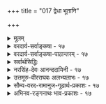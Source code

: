 +++
title = "017 द्वेधा भूतानि"

+++
<details><summary>मूलम्</summary>

द्वेधा भूतानि भित्त्वा पुनरपि च भिनत्त्यर्धमेकं चतुर्धा तैरेकैकस्य भागैः परमनुकलयत्यर्धमर्धं चतुर्भिः ।  
इत्थं पञ्चीकृतैस्तैर्जनयति स जगद्धेतुरण्डादिकार्याण्यैदंपर्यं त्रिवृत्त्वश्रुतिरधिकगिरामक्षमैका निरोद्धुम् ॥ १७ ॥
</details>

<details><summary>वरदार्य-सर्वाङ्कषा - १७</summary>

एवं सृष्टिप्रक्रियाम्, तत्र प्रसक्तं विचारं च परिसमाप्य, व्यष्टिसृष्टि निरूपयतिद्वेधेत्यादिना । सृष्टिर्हि द्विविधा - समष्टिसृष्टिः, व्यष्टिसृष्टिश्चेति । तत्त्वानां सृष्टिः समष्टिसृष्टिरित्युच्यते । तत्त्वव्यञ्जकव्यक्तीनां सृष्टिः व्यष्टिसृष्टिरित्युच्यते । पृथिवीतत्त्वम् अन्यत् पृथिवी चान्या । पृथिव्याः समष्टिरूपं पृथिवीतत्त्वन्त्वतीन्द्रियम्, पृथिवीत्वपदवाच्यं तु पृथिवीपदप्रवृत्तिनिमित्तया सिद्धं पृथिवीतत्त्वापेक्षयातिरिक्तं स्थूलपृथिवीनिष्ठम् । स्थूला पृथिवी यद्यपि प्रत्यक्षा, तथापि पृथिवीसामान्यस्यानुगतावयवसंस्थानरूपाया जातेः प्रत्यक्षसिद्धत्वं न भवत्येव । अत एव गन्धसमवायिकारणतावच्छेदकतया पृथिवीत्वजातिस्तार्किकैः साध्यते । अतः पृथिवीपदप्रवृत्तिनिमित्ततयैव पृथिवीत्वसिद्धिः । अतः पृथिवीत्वमेकम्, पृथिवीव्यक्तयः अनन्ताः, स्थूलाश्च । एवं व्यष्टिसमष्टिभेदः विष्णुपुराणमनुस्मृत्यादौ वर्णितः 'नानावीर्याः पृथग्भूताः ततस्ते संहति विना । नाशक्नुवन् प्रजास्स्रष्टुमसमागम्य कृत्स्नशः ॥ समेत्यान्योन्यसंयोगं परस्परसमाश्रयाः । महदाद्या विशेषान्ता ह्यण्डमुत्पादयन्ति ते ॥ ' (वि.पु. 1-2-52, 53 ) इति ॥ 

[[37]]

इत्थं पञ्चीकृतैस्तैर्जनयति स जगद्धेतुरण्डादिकार्या- 

ण्यैदंपर्यं त्रिवृत्त्वश्रुतिरधिकगिरामक्षमैका निरोद्धुम् ॥17॥ 



अत्र ‘समेत्यान्योन्यसंयोगम्' इत्यंशं व्यष्टिसृष्टिरूपं विवृणोति - सः **जगद्धेतुः** = जगत्कारणभूतः परमात्मा **भूतानि** = पृथिव्यादिपञ्चभूतानि समष्टिरूपाणि द्वेधा **भित्त्वा** = विभज्य, पुनरपि द्वेधाविभक्तयोर्मध्ये एक अर्धं चतुर्धा **भिनत्ति** = विभजति जगत्स्रष्टा परमात्मा । एकैकस्य तैः चतुर्भिः भागैः परम् अर्धमर्धम् **अनुकलयति** = संयोजयति । प्रतिभूतम् एवं विभागात् तत्र तत्र वीप्सा । एवं च सर्वेष्वपि भूतेषु अष्टधाविभक्तेषु **अर्धभागः** = चत्वारो भागाः तत्तद्भूतस्य, इतरार्धे - शिष्टचतुर्भागस्थाने इतरभूतचतुष्टयांशमिश्रणमेव पञ्चीकरणम् । एवं पृथिव्याम् अर्धभागः पृथिवी, इतरार्धभागे इतरचतुर्भूतानि च भवन्ति । इदं पृथिवीपञ्चीकरणम् । एवमेव इतरभूतानामपि पञ्चीकरणानि ज्ञेयानि ॥ 

इत्थं पञ्चीकृतैः तैः पञ्चभिर्भूतैः अण्डादिकार्याणि ब्रह्माण्डादिकार्याणि जनयति । ननु छान्दोग्ये 'त्रिवृतं त्रिवृतमेकैकां करवाणि' इति त्रिवृत्करणस्यैव श्रवणात् तेजोऽबन्नानामेव मिश्रणम्, न तु पञ्चभूतानामिति पञ्चीकरणमप्रामाणिकमिति चेत्तत्राह - ऐदम्पर्यमिति । एका त्रिवृत्त्वश्रुतिः छान्दोग्ये विद्यमाना, अधिक **गिराम्** = पञ्चीकरणपराणां बहूनां वाक्यानाम् **ऐदम्पर्यं** = तात्पर्यम् **निरोद्धुम्** = निरसितुम् **अक्षमा** = न समर्था ॥ 

अयं भावः - यद्यपि छान्दोग्यश्रुतौ त्रिवृत्करणमेव श्रूयते, न तु पञ्चीकरणम् । परन्तु तत्प्रकरणे भूतत्रयमात्रसृष्टेः अभिधानात् त्रिवृत्करणमुक्तम् । इतरभूतद्वयं तु अर्थात्सिद्धमेव, अन्यथा तैत्तरीयश्रुत्यादौ श्रुतायाः पञ्चभूतानां सृष्टेरपि बाधः स्यात् । सर्वसम्मतानि च पञ्चभूतानि । अतः छान्दोग्ये भूतत्रयमात्रसृष्टिश्रवणेऽपि इतरभूतद्वयसृष्टिरपि अर्थात् सिद्धा । एवमेव त्रिवृत्करणेन पञ्चीकरणमपि स्वतः प्राप्नोत्येवेति पञ्चीकरणमेव प्रामाणिकम् । त्रिवृत्करणं पञ्चीकरणस्यैव प्रदर्शकम् । यदि पञ्च भूतानि प्रमाणिकानि, तर्हि पञ्चीकरणमपि प्रमाणिकम् । अतो न कश्चन विरोधः । छान्दोग्ये भूतत्रयस्यैव परिगणनं कुत इत्यन्यदेतत् ॥ 

अत्रेदं प्रसङ्गात् किञ्चिदुच्यते - इमां पञ्चीकरणप्रक्रियामाश्रित्यैव सिद्धान्ते शुक्तिरजतादिबुद्धीनां यथार्थत्वमुपपाद्यत इति प्रसिद्धम् । परन्तु रज्जुसर्पभ्रमे रज्जौ सर्पावयवसद्भावः कथं वा समर्थनीयः ? अन्ततः, देहात्मभ्रमे देहे आत्मावयवसद्भाव को वा ब्रूयात् ? अतो भ्रमहेतुभूतस्य उभयानुगतस्य सादृश्यप्रयोजकस्याकारस्य प्रदर्शनमात्रम् 'शुक्तौ रजतावयवसद्भावात्' इत्यादिवचनैर्विवक्षितं मन्तव्यम् । शतशकटपरिमितशुक्तीनां शोधनेऽपि न हि गुञ्जाप्रमाणमपि रजतं लभ्येत । अतः आभरणादिहेतुभूतरजतावयवानामपि शुक्तौ सत्त्वं न विवक्षितम्, ज्ञानविज्ञानविरोधित्वात्तस्य । अस्ति किल भ्रमस्थलेऽधिष्ठानाध्यस्तयोर्लेशतो वा सादृश्यम् । न हि लोष्टं दृष्ट्वा रजतभ्रमः कस्यचिद्भवति । न वा घटं दृष्ट्वा सर्पभ्रमः कस्यचिद्भवति । किन्तु शुक्तिरजतयोः समानः फालफल्याकार एव शुक्तौ रजतभ्रमहेतुः । एवं रज्जौ दैर्ष्याद्याकारः साधारणः सर्पभ्रमहेतुर्दृश्यत एव । एवमनात्मनि देहे आत्मभ्रमहेतुः उभयसाधारणः क आकारो वर्तते ? अयि भोः साधो ! तर्हि ' अहम्' इति प्रतीतिः शरीरविषयिणी कथं भवति ? भ्रान्तिः किल सा । तथा भ्रान्तिः 



18. 

[[38]]

[परमाणूपादानतावादनिरासः ] 

कार्यं नैवारभेरन् समधिकमणवः सर्वतस्संप्रयुक्ताः 

दिक्संयोगैकदेश्यात् न घटत इह ते दिक्कृतोऽप्यंशभेदः । 

शरीरविषयिण्येव भवति, न तु घटादिविषयिणीति कुत इति विविच्यताम् । घटः खलु जडः । तत्र अहंप्रतीतिः कथं भवेत् तर्हि शरीरं किमजडम् ? किमनुत्तरोऽसि ? बह्वस्त्यत्र विचारणीयम् । आत्मनि देहभ्रमो वा, देहे आत्मभ्रमो वा ? प्रथममेतदेव निर्णेतव्यं वर्तते । देहःखलु प्रसिद्धः, तत्रैवात्मभ्रमः स्यादिति चेत्, शुकशाबक! प्रसिद्धे अप्रसिद्धस्य वा कथं भ्रमः ? सर्पो यस्याप्रसिद्धः, तस्य सर्पभ्रमो भवेत् किम्? पुनरनुत्तरो जातस्त्वम् । न तावान् सुखोपपादोऽयम्, यथा त्वं मन्यसे । मास्त्विदानीमयं विचारः । अग्रे जीवसरे पश्यामः । त्वमपि सन्नद्धो निरीक्षस्व ॥ 

अत इदमत्र विवक्षितम् – पञ्चीकरणप्रक्रियया सर्वं सर्वत्र वर्तत इत्यादिकं केवलं तत्त्वदृष्ट्या, न तु स्थूलदृशा । व्यष्टिसृष्टेः पूर्वं खलु पञ्चीकरणम् । तथा च समष्टिसृष्टावेव तत् । समष्टिसृष्टिर्नाम तत्त्वानां सृष्टिः । अतः पञ्चीकरणमपि तत्त्वानामेव, न तु दृश्यमानानां पृथिव्यादिभूतानाम् । अत एव घटस्फटिकादिषु जलादीनामन्वेषणमुन्मत्तप्रयत्नायेत । अतः पृथिव्यादिभूतानि अन्यानि, पृथिवीत्वादितत्त्वानि चान्यानि । परिदृश्यमानमिदं जगत् न केवलं भूतानां सङ्घातरूपम्, अपितु भूतविकाराणां भौतिकानां सङ्घातात्मकम् । एतादृशे स्थूले भौतिके जगति तत्त्वमन्तर्गुहायामेव निहितम् । अत एव - 'इन्द्रियैरुपलब्धं यत्तत्तत्त्वेन तु गृह्यते । जातास्तत्त्वविदो बालाः तत्त्वज्ञानेन किं फलम् ॥' इति हैतुका उपहसन्ति । अत आचार्याणां शुक्तौ रजतावयवसद्भावादिवचनं वैदिकैः प्रभाकरैस्तथोक्तत्वात् । अथवा बालोपच्छन्दवद्ग्राह्यम् । किं वान्यत्कुर्युर्महात्मानो दृष्टपरावरा आचार्याः । यतः - 

[[1]]

श्रीगुरोः शापस्तु शिष्यः स्यात् भक्तो भगवतस्तथा । धर्मसङ्कटहेतुत्वात् मर्मज्ञैः प्रोच्यते तथा ॥ 

न त्यक्तुं प्रभवन्त्येते शिष्यान् वात्सल्यमूर्तयः । नापि जीर्णयितुं शक्ता मूर्खास्तांस्तपसापि वा ॥ गुरुरेव विजानीयात् सङ्कटं तं न चेतरः । अतः परीक्ष्य निर्धार्यम्, नापातवचनादिभिः ॥ सिद्धं सत्संप्रदाय इत्याद्यमाचार्यलक्षणम् । अध्येयमवधानेन स्वात्मनो हितमीप्सुभिः ॥ १७ ॥
</details>

<details><summary>वरदार्य-सर्वाङ्कषा-पाठान्तरम् - १७</summary>

एवं सृष्टिप्रक्रियाम्‌, तत्र प्रसक्तं विचारं च परिसमाप्य, व्यष्टिसृष्टिं निरूपयति - द्वेधेत्यादिना । सृष्टिर्हि द्विविधा - समष्टिसृष्टिः, व्यष्टिसृष्टश्चेति । तत्त्वानां सृष्टिः समष्टिसृष्टिरित्युच्यते । तत्त्वव्यञ्जकव्यक्तीनां सृष्टिः व्यष्टिसुष्टिरित्युच्यते । पृथिवीतत्त्वम्‌ अन्यत्‌, पृथिवी चान्या । पृथिव्याः समष्टिरूपं पृथिवीतत्त्वन्त्वतीन्द्रियम्‌, पृथिवीत्वपदवाच्यं तु पृथिवीपदप्रवृत्तिनिमित्तया सिद्धं पृथिवीतत्त्वापेक्षयातिरिक्तं स्थूलपृथिवीनिष्ठम्‌ । स्थूला पृथिवी यद्यपि प्रत्यक्षा, तथापि पृथिवीसामान्यस्यानुगतावयवसंस्थानरूपाया जातेः प्रत्यक्षसिद्धत्वं न भवत्येव । अत एव गन्धसमवायिकारणतावच्छेदकतया पृथिवीत्वजातिस्तार्किकैः साध्यते । अतः पृथिवीपदप्रवृत्तिनिमित्ततयैव पृथिवीत्वसिद्धिः । अतः पृथिवीत्वमेकम्‌, पृथिवीव्यक्तयः अनन्ताः, स्थूलाश्च । एवं व्यष्टिसमष्टिभेदः विष्णुपुराणमनुसमृत्यादौ वर्णितः 'नानावीर्याः पृथग्भूताः ततस्ते संहतिं विना । नाशक्नुवन्‌ प्रजास्स्रष्टुमसमागम्य कृत्स्नशः ॥ समेत्यान्योन्यसंयोगं परस्परसमाश्रयाः । महदाद्या विशेषान्ता ह्यण्डमुत्पादयन्ति ते ॥' (वि.पु.१.२.५२,५३) इति ॥   
अत्र 'समेत्यान्योन्यसंयोगम्‌' इत्यंशं व्यष्टिसृष्टिरूपं विवृणोति - सः जगद्धेतुः = जगत्कारणभूतः परमात्मा भूतानि = पृथिव्यादिपञ्चभूतानि समष्टिरूपाणि द्वेधा भित्वा = विभज्य, पुनरपि द्वेधाविभक्तयोर्मध्ये एकं अर्धं चतुर्धा भिनत्ति = विभजति जगत्स्रष्टा परमात्मा । एकैकस्य तैः चतुर्भिः भागैः परम्‌ अर्धमर्धम्‌ अनुकलयति = संयोजयति । प्रतिभूतम्‌ एवं विभागात्‌ तत्र तत्र वीप्सा । एवं च सर्वेष्वपि भूतेषु अष्टधाविभक्तेषु अर्धभागः = चत्वारो भागाः तत्तद्भूतस्य, इतरार्धे = शिष्टचतुर्भागस्थाने इतरभूतचतुष्टयांश-मिश्रणमेव पञ्चीकरणम्‌ । एवं पृथिव्याम्‌ अर्धभागः पृथिवी, इतरार्धभागे इतरचतुर्भूतानि च भवन्ति । इदं पृथिवीपञ्चीकरणम्‌ । एवमेव इतरभूतानामपि पञ्चीकरणानि ज्ञेयानि ॥   
इत्थं पञ्चीकृतैः तैः पञ्चभिर्भूतैः अण्डादिकार्याणि = ब्रह्माण्डादिकार्याणि जनयति । ननु छान्दोग्ये 'त्रिवृतं त्रिवृतमेकैकां करवाणि' इति त्रिवृत्करणस्यैव श्रवणात्‌ तेजोऽबन्नानामेव मिश्रणम्‌, न तु पञ्चभूतानामिति पञ्चीकरणमप्रामाणिकमिति चेत्तत्राह – ऐदम्पर्यमिति । एका त्रिवृत्त्वश्रुतिः छान्दोग्ये विद्यमाना, अधिकगिराम्‌ = पञ्चीकरणपराणां बहूनां वाक्यानाम्‌ ऐदम्पर्यं = तात्पर्यम्‌ निरोद्धुम्‌ = निरसितुम्‌ अक्षमा = न समर्था ॥   
अयं भावः - यद्यपि छान्दोग्यश्रतौ त्रिवृत्करणमेव श्रूयते, न तु पञ्चीकरणम्‌ । परन्तु तत्प्रकरणे भूतत्रयमात्रसृष्टेः अभिधानात्‌ त्रिवृत्करणमुक्तम्‌ । इतरभूतद्वयं तु अर्थात्सिद्धमेव, अन्यथा तेत्तरीयश्रुत्यादौ श्रुतायाः पञ्चभूतानां सृष्टेरपि बाधः स्यात्‌ । सर्वसम्मतानि च पञ्चभूतानि । अतः छान्दोग्ये भूतत्रयमात्र- सृष्टिश्रवणेऽपि इतरभूतद्वयसृष्टिरपि अर्थात्‌ सिद्धा । एवमेव त्रिवृत्करणेन पञ्चीकरणमपि स्वतः प्राप्नोत्येवेति पञ्चीकरणमेव प्रामाणिकम्‌ । त्रिवृत्करणं पञ्चीकरणस्यैव प्रदर्शकम्‌ । यदि पञ्च भूतानि प्रमाणिकानि, तर्हि पञ्चीकरणमपि प्रमाणिकम्‌। अतो न कश्चन विरोधः । छान्दोग्ये भूतत्रयस्यैव परिगणनं कुत इत्यन्यदेतत्‌ ॥   
अत्रेदं प्रसङ्गात्‌ किञ्चिदुच्यते - इमां पञ्चीकरणप्रक्रियामाश्रित्यैव सिद्धान्ते शुक्तिरजतादिवुद्धीनां यथार्थत्वमुपपाद्यत इति प्रसिद्धम्‌ । परन्तु रज्जुसर्षभ्रमे रज्जौ सर्पावयवसद्भावः कथं वा समर्थनीयः? अन्ततः, देहात्मभ्रमे देहे आत्मावयवसद्भावं को वा ब्रूयात्‌? अतो भ्रमहेतुभूतस्य उभयानुगतस्य सादृश्य प्रयोजकस्याकारस्य प्रदर्शनमात्रम्‌ 'शुक्तौ रजतावयवसद्भावात्‌' इत्यादिवचनैर्विवक्षितं मन्तव्यम्‌ । शतशकटपरिमितशुक्तीनां शोधनेऽपि न हि गुञ्जाप्रमाणमपि रजतं लभ्येत । अतः आभरणादिहेतुभूतरजतावयवानामपि शुक्तौ सत्त्वं न विवक्षितम्‌, ज्ञानविज्ञानविरोधित्वात्तस्य । अस्ति किल भ्रमस्थलेऽधिष्ठानाध्यस्तयोर्लेशतो वा सादृश्यम्‌ । न हि लोष्टं दृष्ट्वा रजतभ्रमः कस्यचिद्भवति । न वा घटं दृष्ट्वा सर्पभ्रमः कस्यचिद्भवति । किन्तु शुक्तिरजतयोः समानः फाळफळ्यकार एव शुक्तौ रजतभ्रमहेतुः । एवं रज्जौ दैर्घ्याद्याकारः साधारणः सर्पभ्रमहेतर्दृश्यत एव । एवमनात्मनि देहे आत्मभ्रमहेतुः उभयसाधारणः क आकारो वर्तते? अयि भोः साधो! तर्हिं 'अहम्‌' इति प्रतीतिः शरीरविषयिणी कथं भवति? भ्रान्तिः किल सा । तथा भ्रान्तिः शरीरविषयिण्येव भवति, न तु घटादिविषयिणीति कुत इति विविच्यताम्‌ । घटः खलु जडः । तत्र अहंप्रतीतिः कथं भवेत्‌? तर्हि शरीरं किमजडम्‌? किमनुत्तरोऽसि? बह्वस्त्यत्र विचारणीयम्‌ । आत्मनि देहभ्रमो वा, देहे आत्मभ्रमो वा? प्रथममेतदेव निर्णेतव्यं वर्तते । देहःखलु प्रसिद्धः, तत्रैवात्मभ्रमः स्यादिति चेत्‌, शुकशाबक! प्रसिद्धे अप्रसिद्धस्य वा कथं भ्रमः? सर्पो यस्याप्रसिद्धः, तस्य सर्पभ्रमो भवेत्‌ किम्‌? पुनरनुत्तरो जातस्त्वम्‌ । न तावान्‌ सुखोपपादोऽयम्‌, यथा त्वं मन्यसे । मास्त्विदानीमयं विचारः । अग्रे जीवसरे पश्यामः । त्वमपि सन्नद्धो निरीक्षस्व ॥   
अत इदमत्र विवक्षितम्‌ - पञ्चीकरणप्रक्रियया सर्वं सर्वत्र वर्तत इत्यादिकं केवलं तत्त्वदृष्ट्या, न तु स्थूलदृशा । व्यष्टिसृष्टेः पूर्वं खलु पञ्चीकरणम्‌ । तथा च समष्टिसृष्टावेव तत्‌ । समष्टिसृष्टिर्नाम तत्त्वानां सृष्टिः । अतः पञ्चीकरणमपि तत्त्वानामेव, न तु दृश्यमानानां पृथिव्यादिभूतानाम्‌ । अत एव घटस्फटिकादिषु जलादीनामन्वेषणमुन्मत्तप्रयत्नायेत । अतः पृथिव्यादिभूतानि अन्यानि, पृथिवीत्वादितत्त्वानि चान्यानि । परिदृश्यमानमिदं जगत्‌ न केवलं, भूतानां सङ्घातरूपम्‌, अपितु भूतविकाराणां भौतिकानां सङ्घातात्मकम्‌ । एतादृशे स्थूले भौतिके जगति तत्त्वमन्तर्गुहायामेव निहितम्‌ । अत एव – 'इन्द्रियैरुपलब्धं यत्तत्तत्त्वेन तु गृह्यते । जातास्तत्त्वविदो बालाः तत्त्वज्ञानेन किं फलम्‌ ॥' इति हैतुका उपहसन्ति । अत आचार्याणां शुक्तौ रजतावयवसद्भावादिवचनं वैदिकैः प्रभाकरैस्तथोक्तत्वात्‌ । अथवा बालोपच्छन्दवद्‌ग्राहम्‌ । किं वान्यत्कुर्युर्महात्मानो दृष्टपरावा आचार्याः । यतः –   
गुरोः शापस्तु शिष्यः स्यात्‌ भक्तो भगवतस्तथा । धर्मसङ्कटहेतुत्वात्‌ मर्मज्ञैः प्रोच्यते तथा ॥   
न त्यक्तुं प्रभवन्त्येते शिष्यान्‌ वात्सल्यमूर्तयः । नापि जीर्णयितुं शक्ता मूर्खास्तांस्तपसापि वा ॥   
गुरुरेव विजानीयात्‌ सङ्कटं तं न चेतरः । अतः परीक्ष्य निर्धार्यम्‌, नापातवचनादिभिः ॥   
सिद्धं सत्संप्रदाय इत्याद्यमाचार्यलक्षणम्‌ । अध्येयमवधानेन स्वात्मनो हितमीप्सुभिः ॥ १७ ॥
</details>

<details><summary>सर्वार्थसिद्धिः</summary>

तत्त्वान्तराणामीश्वराधीनत्वं व्यष्ट्याद्यारम्भवृत्तान्तैरपि व्यनक्ति - द्वेधेति ॥ स खल्वादिकर्ता स्वसृष्टानि पञ्च भूतानि द्विधा कृत्वैकैकं भागं स्थापयित्वाऽर्धान्तराणि चतुर्धा विभज्य तत्तद्भागैश्चतुर्भिर्भूतान्तराणामविभक्तान्यर्धान्तराण्यनुकलयति । यथोक्तम् -  
एवं जातेषु भूतानि प्रत्येकं स्युर्द्विधा ततः । चतुर्धा भिन्नमेकैकमर्धमर्धं ततः स्थितम् ॥  
व्योम्नोऽर्धभागाश्चत्वारो वायुतेजःपयोभुवाम् । अर्धानि यानि वायोस्तु व्योमतेजः पयोभुवाम् ॥ इति ।  
ततः पञ्चधा विभक्तानां भागानां पञ्चस्वर्धान्तरेषु योजनमिति परोक्तं निरस्तम् । एवं पञ्चीकृतानां व्यष्टिकार्येषु विनियोगमाह - इत्थमिति । महदादिभिश्चेति भाव्य ”महदाद्या विशेषान्ता” इत्याद्युक्तेः । ननु ”हन्ताहमिमास्तिस्रो देवता” इत्याद्यारभ्य ”तासां त्रिवृतंत्रिवृतमेकैकां करवाणि”, ”त्रिवृतंत्रिवृतमेकैकामकरोत्” इति त्रिवृत्करणे श्रुते पञ्चीकरणादिस्मृतिरन्यपरा स्यादित्यत्राह - ऐदंपर्यमिति । तात्पर्यमित्यर्थः । अत्रानन्यपराणां भूयसां च बलीयस्त्वमनुक्तानामविरुद्धानामपेक्षितानामन्यतोऽपि ग्राह्यत्वं स्थापितम् । अभाष्यत च त्रिवृत्करणं पञ्चीकरणप्रदर्शनमिति ॥१७॥ इति पञ्चीकरणप्रक्रिया ॥
</details>

<details><summary>नरसिंह-देवः आनन्ददायिनी - १७</summary>

पूर्वशेषत्वात्तत्संगतिरेव संगतिरित्याह - तत्वान्तराणामिति ।  
यद्यपि पञ्चधा विभगस्सिद्धान्तेऽपि; तथापि एकस्य भूतस्य समतया न पञ्चधा विभागः । अपि तु द्विधा विभागे तत्रैको भागश्चतुर्धा विभज्यते इति ध्येयं । पञ्चीकरणमपि सप्तीकरणोपलक्षणमित्याह - महदादिभिश्चेति ।   
नानावीर्याः पृथग्भूतास्ततस्ते संहतिं विना ।  
नाशक्नुवन् प्रजास्स्रष्टुमसमागम्य कृत्स्नशः ॥  
समेत्यान्योन्यसंयोगं परस्परसमाश्रयाः ।  
एकसंघालक्षास्तु संप्राप्यैक्यमशेषतः ॥  
महदाद्या विशेषान्ता ह्यण्डमुत्पादयन्ति ते ।  
तत इति महदादिसंसर्गस्यापि प्रतिपादनादिति भावः । विशेषाः - स्थूलभूतानि । ऐदम्पर्यमिति; पञ्चीकरण इति शेषः ।  
अनन्यपराणामिति - यद्यपि श्रुतिस्मृत्योर्विरोधे भूयसीनामपि स्मृतीनां बाध एव; तथाप्यबाधेनोपपत्तौ बाधस्यान्याय्यत्वादन्यतरस्यान्यतरानुसारे वाच्ये अविरोधेन वक्तुं च शक्येऽनन्यपरस्मृत्यनुसारो युक्तः; तथा हि श्रुत्यर्थस्य वाच्यस्य त्रिवृत्करणस्य सहस्रे शतन्यायेन संभवाद्व्यवच्छेदस्तु संख्याश्रवणकल्प्यः । स च श्रुतिमूलोऽपि भूयसां स्यादिति न्यायेन बाधित इत्यर्थः । अनुक्तानामिति - आचमनादीनां स्मार्तानामपि दर्शादिविधिना (ग्राह्यत्वं) ग्रहणं क्रमविरोध्यपि कर्मकाण्डे स्थापितमित्यर्थः ।  
अभाष्यतेति । 'वैशेष्यात्तु तद्वादस्तद्वादः' 'व्यात्मकत्वात्तु' इत्यादि - सूत्रभाष्ये ।  
''महाभूतान्यहङ्कारो बुद्धिरव्यक्तमेव च ।  
इति । क्षेत्रारम्भकद्रव्याणीत्यादिकमुक्त्वा प्रकृत्यादिपृथिव्यन्तद्रव्यारब्ध-मिन्द्रियाश्रयभूतमिच्छाद्वेषसुखदुःखविकारि भूतसंघातरूपं चेतनसुखदुःखोपभोगाधारत्वप्रयोजनं क्षेत्रमित्युक्तं भवतीति'' गीताभाष्येचोक्तमित्यर्थः । मूलश्लोकस्यायमर्थः - भूतानि द्वेधा भित्वा तत्र एकस्मिन् स्थित एव अपरमर्धं पुनश्चतुर्धा भिनत्ति । तैः पुनः भिन्नस्यार्धस्य भागैः स्थि(स्थापि) तेनार्धेन संयोजनार्थं (तु) परमर्धं अनुकलयति - संपादयतीत्यर्थः ॥ १७ ॥   
इति त्रिगुणपरीक्षायां पञ्चीकरणस्थापनम् ।
</details>

<details><summary>उत्तमूरु-वीरराघवः अलभ्यलाभः - १७</summary>

श्लोके भूतानीत्यस्य एकैकं भूतमित्यर्थः । अर्धमेकमिति । द्वयोरर्धयोर्मध्ये एकमित्यर्थः । अनुकलयति - मेळयति । भेदनयोजनादेः पुरुषमन्तरेणासंभवादपि परमात्मा सिद्धः । श्रुतञ्चेदम्, तासां त्रिवृतं त्रिवृतभेकैकां करवाणीति । विभागेयत्तायां प्रमाणं दर्शयति एवं जातेष्विति । तत इति । चतुर्धेति स्पष्टनिर्देशादित्यर्थः । पञ्चधेति । पञ्चीकरणं हि भागपञ्चकविधानम् । तत् एकैकभूतस्याप्यर्धांशे हति परेषमाशयः । प्रथमतो द्वेधा विभज्य एकस्यार्थस्य चतुर्धाविभागेऽपि पञ्चीकरणसिद्ध्या स्मृतिविरोधाच्च तदयुक्तम् । वस्तुतः पञ्चीकरणमित्यस्य एकैकभूतं पञ्चमयं क्रियत इत्यर्थः । विभागरीतिस्तु प्रमाणान्तरगम्या । अत एव महदादिना सप्तीकरणमपीष्यते । न तत्र महदादेरीदृशविभाग उक्तोऽस्तीति । महदादिभिरिति । अध्यवसायाभिमानहेतुतया व्यष्टौ महदादेरपेक्षितत्वादिति भावः । अन्यपरेति । त्रयाणामेव देहे उपादानत्वम् वाय्वाकाशयोरविभागेन निमित्तत्वमात्रम्; यथा तार्किकैस्तत्र तत्र देहे एकमेवोपादानमुच्यते, तद्वदिति शंकितुराशयः । छान्दोग्यश्रुतौ भूतत्रयमात्रप्रस्तावात् त्रिवृत्करणमुक्तम् । यथा तावन्मात्रश्रुतेः भूतान्तरतदुत्पत्तिनिषेधकत्वं न भवति, तथा स्मृतिप्रमितपञ्चीकरणनिषेधकत्वमपि नेति भावः । अनन्यपराणामिति । ननु ''त्यात्मकत्वात्तु भूयस्त्वात्'' इति सूत्रकारेणापि त्रिवृत्करणमेवोक्तम्, ''त्रिवृत्कृर्वत उपदेशात्’’ इति चेति चेत्-तावन्मात्रप्रतिपादकतद्विषयवाक्यस्मारणाय तथा प्रयोगः; अते न पञ्चीकरणनिषेधः; वाक्यस्यान्यपरत्वात् । अनुक्तमन्यतो ग्राह्यमिति च सर्वसंमतम् । अनपेक्षितमपि गृह्यते अविरोधात् । यथा विकृतौ - वैकृताङ्गानि । किं पुनरपेक्षितत्वे । देहान्तरप्राप्तये गच्छतश्च जीवस्य पञ्चभूतमयत्वं बृहदारण्यके (६-४)श्रुतम्, ''पृथिवीमय आपोमयो वायुमय आकाशमयस्तेजोमयोऽतेजोमयः काममयः'' इति । अत्राप्तेजसोर्मध्ये वाय्वाकाशघटनं क्वचिदेतदनुक्तावपि भूतत्रयतुल्यमेतयोर्ग्रहणं ज्ञापयितुम्। अतेज इति महदहंकारग्रहणम् । सूत्रकारश्च तत्रतत्र 'अपि चैवमेके' इत्येवमनुक्तमपि ग्राह्यमिति स्थापयति ।  
ननु स्वच्छन्देनागमेन (११) इत्यत एव अनागमिकपरमाणुपादस्य निरस्ततया संप्रति वैदिकसृष्टिनिरूपणमध्ये तार्किगनिरसनस्य कः प्रसंग इत्यत्रावतारयति नन्विति । निरपवैकप्रकृतिमूलकत्वं जगाम आगमगम्यमिति मत्या तार्किकाः, तूष्णीं स्थिताः इदानीं पञ्चीकरणादिना नानावयवमेलनायत्तां सृष्टिं श्रुत्वा, 'महदाद्या विशेषान्ता ह्यण्डमुत्पादयन्ति’ इति अवयव्युत्पत्तिञ्चाऽऽलक्ष्य प्रकृतिकार्यत्वश्रुतेः परमाणुकार्यत्वमेवार्थ इति प्रत्यवतिष्ठन्ते इति संगतिः । ननु तार्किकमत इव वेदान्तिपक्षेऽपि ब्रह्म निरवयवं कि कार्त्स्न्येन कार्यरूपेण जायते उतैकांशेनेति विकल्प्य दूषणस्य तुल्यत्वात् कथं श्लोके एवं दोषोद्भावनमित्याशंकायाम् - तर्कमूलकविकल्पदूषणादिकं तर्केण वस्तुसाधन एव भवेत्; न तु श्रुत्या साधने; यथा  
प्रत्यक्षसिद्धेऽर्थे इत्याह अनन्यपरेत्यादि । स्वाभाविक इति । अंशशब्दः अवयवे, धर्मविशिष्टधर्म्यंशरूपे स्वरूपे, घटाकाशादिवत् उपाधिकृतप्रदेशे च प्रयुज्यते । तत्र धर्मिस्वरूपाभिप्रायेण स्वाभाविक इत्युक्तम् । भिन्नाभिन्नतेति । द्वितीयपादमवतारयति नन्विति । अवयवाभावेऽपि तत्तद्दिक्संयोगकारितो भागभेद इष्यत इति भावः । दूषयति दिगिति । परिमितानामिति किं सावयवदृष्टान्तीकरणेनोच्यते, आहो निरवयवात्मादिदृष्टान्तीकरणेन । आद्ये परमाणोः सावयवत्वापत्तिः । अन्त्ये दिक्संयोगो नाम किं साक्षात् त्वदिष्टदिग्द्रव्यसंयोगः तदुपाधिसंयोगो वा । नाद्यः, तस्य विभुत्वात् । नान्त्यः, उपाधिसंयोग एव परमाणौ कार्त्स्न्येन चेत्, उपाध्यन्तरसंयोगो न स्यात् । सर्वसमावेशे चोपाधित्वमेव न स्यात् । तथेति; भागभेदका इत्यर्थः । विवक्षितं निगमयति वृथाचेति । मूले दिक्संयोगैकदेश्यादित्यस्य प्राचीप्रतीच्यादिदिग्रूपदिगुपाधिसंयोगानामपि ऐकदेश्यात् - एको देशो योषां ते तद्भावात् अंशभेदं विना एकत्रैव स्थितत्वात् दिक्कृतांशभेदोऽपि नास्तीत्यर्थः । तत् सिद्धमनेकरूपपरमाणुमेलनेऽप्यधिकपरिमाणाभाव एवेति ॥ १७ ॥
</details>

<details><summary>सौम्य-वरद-रामानुज-गूढार्थ-प्रकाशः - १७</summary>

'द्वेधा भूतानि’ इति । सृष्टेषु तत्त्वेषु पञ्चोकरणनिरूपणस्य व्यष्टिसृप्टेश्च तत्त्वसृष्टौ कारणानामीश्वराधीनत्वप्रतिपादकेन पूर्वश्लोकेन का सङ्गतीरित्यत्र पञ्चीकरणस्य पूर्वोक्तोपपादकत्वेन सङ्गतिमाह - तत्त्वान्तराणामिति । तत इति । वचनविरोधादित्यर्थः । पञ्चस्वर्धेषु इति । पञ्चसु पञ्चमांशेषु इति भावः । यद्वा, पञ्चसु भूतेषु प्रत्येकं द्वेधा विभक्तेषु सत्सु एकैकस्मिन् अर्धे पञ्चधा विभक्ते एकैकस्य तेषामंशानां अविभक्तेपु पञ्चस्वर्धेषु योजनमित्यर्थः ॥ १७ ॥
</details>

<details><summary>अभिनव-रङ्गनाथः भाव-प्रकाशः - १७</summary>

\*पञ्चं भूतानीति - अत्र 'पञ्च तन्मात्रा भूतशब्देनोच्यन्ते पञ्च महाभूतानि भूतशब्देनोच्यन्ते' इति मैत्रायणीयश्रुत्या भूतशब्दस्य तन्मात्रसाघारण्येऽपि । त्रिवृत्करणश्रुतिस्मृत्यनुरोधान्महाभूतान्येव भूतशब्देनोच्यन्ते । परमतभङ्गे - 'तन्मात्रेषु पञ्चीकरणं पञ्चीकृतांशां आकाशादयइत्युक्तिः तत्वपरिगणनपरश्रुतिस्मृतिपुराणादेरननुगुणा' इति सूक्तिरिह भाव्या । तन्मात्राणां न पञ्चीकरणं किन्तु व्योमादिभूतानामेवेत्यत्र मानमाह - \*एवं जातेष्वित्यादिना ॥  
\*त्रिवृत्करणे श्रुते इति 'त्र्यात्मकत्वात्तु भूयस्त्वात्' इति सूत्रे  
(३-१-२) त्रिवृत्करण एव व्यासतात्पर्यमिति व्यक्तम्' ॥  
\*अनन्यपराणामित्यनेन अनन्यथासिद्धेनान्यथासिद्धं बाध्यमित्यनुगत एव बाध्यबाधकभाव इति सूचितं । अन्यपरत्वे प्रयोजकं दर्शयति - भूयसां चेति । यथाऽऽह भूयस्त्वस्य बाधकताप्रयोजकत्वं पूर्वतत्त्रे जैमिनिः 'विप्रतिषिद्धधर्माणां समवाये भूयसां स्यात्सधर्मत्वम्' (१२-२-२४) इति । अत्र सूत्रे श्रुतिलिङ्गमात्रबोधकं पदं किमपि नास्ति । विप्रतिषिद्धधर्मपदं च श्रुतिस्मृतिसाधारणं । अत एव विरोधाधिकरणे वार्तिककृता -  
श्रुतिलिङ्गे यथाचेष्टे व्यवस्थितबलाबले ।  
सन्निकृष्टविकृष्टार्थे तथैवेह श्रुतिस्मृती ॥  
इति श्रुतिस्मृत्योः श्रुतिलिङ्गतुल्यबलाबलत्वोक्तिस्संगच्छते । स्मृत्यनु-मितपठितश्रुत्योरवैलक्षण्यमुदाहृतविरोधाधिकरणकुमारिलवार्तिकसिद्धमिति 'भूयस्त्वेनोभयश्रुति' ३ -३ -२० इति सूत्रोक्तन्यायेन पञ्चीकरणस्यैव विधिः न त्रिवृत्करणस्येति बोध्यम् । अत्रानन्यपराणामित्यनेन छान्दोग्यश्रुतेरन्यपरत्वं दर्शितम् । अक्षपाददर्शनादौ आकाशस्य नित्यतायाः तस्य वायोश्चाप्रत्यक्षताया अङ्गीकारेणाकाशवाय्वोस्सृष्टिः शुश्रूषोश्श्वेतकेतोः झडिति न ज्ञातुं शक्यत इति पूर्वं छान्दोग्ये सृष्ट्यकथनं । तेन च त्रिवृत्करणमात्रमुक्तं । तेजोबन्नेषु त्रिवृत्करणज्ञानानन्तरमाकाशवाय्वोः श्रुत्यन्तरोक्तसृष्टेर्निर्धारणे सति स्थूलारुन्धतीन्यायेन पञ्चीकरणप्रकारोऽपि ज्ञायत इति भावः । एतावता पञ्चीकरणस्मृतेः त्रिवृत्करणश्रुत्या सह विरोघमभ्युपेत्य परिहार उक्तः; अथ विरोध एव नास्तीत्याह - \*अनुक्तानामित्यादना । अयमाशयः - यद्यपि छान्दोग्ये आकाशवाय्वोः सृष्टिर्नोक्ता; तथाऽपि तैत्तिरीयोक्ता सा सर्वशाखाप्रत्ययन्यायेन तत्रापि विवक्षिता । तदुक्तं वियदधिकरणश्रुतप्रकाशिकायां - ''किंच कुत्र चित् कस्यचिदवचनमन्यत्रापि तत्प्रतिपत्तिं वारयति चेत् सर्वशाखाप्रत्ययनयो निर्विषयस्स्यादिति भावः इति । ''एवंच 'तासां त्रिवृतं त्रिवृतमेकैकाम्' इति श्रुतौ तच्छब्दस्य पञ्चभूतान्यर्थः । त्रिवृतमित्यस्य भागत्रयविशिष्टतया वर्तमानामित्यर्थः । अत्र यद्यपि भागत्रयविशिष्टता वस्तुनः एकदैव हस्ताभ्यां पृथक् पत्रादिच्छेदने प्रथममेव त्रिधा विभागेन प्रथमतो द्वेधा छेदानन्तरमेकांशस्य पुनश्छेदेन चेति द्विधा संभवति; तत्रापि समपरिमाणतया विषमपरिमाणतया वा छेदनेऽपीति श्रुतावेकत्र विनिगमकं न स्फुटं; एवं मेलनांशोऽपि न स्फुटः; तथाऽपि 'अन्नमशितं त्रेधा विधीयते' इतिवत् त्रेधा करवाणीति वा तिस्रः करवाणीति वा श्रौतपाठविरहेण प्रथमतः त्रिधा भेदो न विवक्षितः । प्रथमतो द्वेधा भेदानन्तरमेकांशस्य पुनर्भेद एवेति प्रतीयते समपरिमाणतया भेदः स्वार्धस्यान्यदीयपादांशैः मेलनं चेत्यत्र श्रुतेरौदासीन्येऽपि 'वैशेष्यात्तु तद्वादस्तद्वादः' त्र्यात्मकत्वात्तु भूयस्त्वात्' इति सूत्रे स्मृतिवचनानि च प्रमाणं न त्वन्यत् । एवंच स्मृतिमन्तरा श्रुत्यर्थनिर्णयः कस्यापि न संभवतीति स्मृतेरवश्यमादरणीयत्वे तदनुरोधेन प्रथमतो द्वेधा विभागे तत एकांशस्य विभागाानन्तरं अंशयोर्द्वयोः पुनर्विभागः श्रुत्यनुक्तोऽपि ग्राह्यः । इत्थं च प्रथमतो विभागानन्तरं चतुर्धा विभागस्संपद्यत इति वियदधिकरणे 'तासां त्रिवृतम्' इत्यत्र तच्छब्दस्य सर्वशाखाप्रत्ययन्यायेन पञ्चभूतार्थकत्वव्यवस्थापनमपि संगच्छते श्रुतिस्मृत्योरविरोधश्चेतीयं सांप्रदायिकी सरणिरिति । एतेनाद्वैतपरिभाषाव्याख्यानखण्डनव्यसनेन कल्पतरुकारपक्षपातिना वंशीधरेण सांख्यतत्वकौमुदीविवरणे यदुक्तं - 'संप्रदायाध्वना पञ्चीकरणाङ्गीकारे विनिगमनाविरहेण षडादिकरणापत्तिः । किंचैकैकं त्रेधा विभज्य ततोंऽशद्वयमेकैकं द्वेधा विभज्य स्वस्वेतरांशेषु मेलनमिति रीत्याऽपि स्वांशद्विकपञ्चविभागसंभवेन पञ्चीकरणसंभवे संप्रदायरीत्यैव पञ्चीकरणे विनिगमकाभावात् त्रिवृत्करणश्रुतिविरोधाच्च त्रिवृत्करणपक्ष एव मुख्यसिद्धान्तो भातीति' तत्परास्तं; संप्रदायाध्वना पञ्चीकरणे भूतगत-पञ्चत्वसंख्याया विनिगमकत्वेन षडादिकरणापत्तिविरहात् । किंच त्रिवृत्करणं त्रेधा विभागेन । स च प्रथमत एव त्रिधा करणेन उत प्रथमतो द्विधा विभज्य तत एकांशस्य विभागेन? आद्येऽपि समपरिमाणतया विषमपरिमाणतया वा? तत्र समपरिमाणतया प्रथमतस्त्रिधा विभागे 'त्र्यात्मकत्वात्तु भूयस्त्वात्' इति सूत्रविरोधः; त्रयाणां समतया एकभागापेक्षयान्यभागस्य भूयस्त्वविरहात् । एवं 'वैशेष्यात्तु तद्वादस्तद्वादः' इति सूत्रविरोधोऽपि; विषमपरिमाणतया तदङ्गीकारे विषमपरिमाणं इयदेवेति निर्धारणं युक्त्या न संभवति । श्रुतिस्त्वत्रोदासीना । त्रेधा करवाणीत्यनुक्त्वा त्रिवृतं करवाणीत्युक्त्या प्रथमत एव त्रेधा विभागो न श्रुत्यभिप्रेत इति प्रतीयते । अत एव ईक्षत्यधिकरणकल्पतरौ प्रथमतो द्वेधा विभागानन्तरं पुनर्विभाग एवादृतः । भवताप्येतत्पक्षाङ्गीकारे तत्र प्रथमतस्समतया द्वेधा विभागे किं अभिनव-रङ्गनाथः भाव-प्रकाशः? स्मृतिरिति चेत् तर्हि संप्रदायरीत्यैव पञ्चीकरणमङ्गीकृतं स्यात् । ईक्षत्यधिकरणकल्पतरौ - संप्रदायाध्वना पञ्चीकरणं यद्यपि स्थितम् - इत्यारभ्य तेजोऽबन्नानामेव त्रिवृत्करणस्य श्रुतौ विवक्षितत्वं युक्तत्वं चोपपाद्य पञ्चीकरणप्रकारः स्मृत्युक्त एवोक्तः । अतः संप्रदायाध्वना पञ्चीकरणं स्मार्तमेवेति ।   
स्मृतौ प्रथमतो भूतस्य द्विधा विभागानन्तरं एकार्धस्य चतुर्धा विभाग उक्तः । स च नैककालावच्छेदेन किंतु प्रथमतो द्विधा विभागानुरूप्येण श्रुत्यनुसारेण च पुनरपि द्विधाविभगिः । अनन्तरमंशयोर्द्वयोरपि द्विधा विभाग इति क्रमेणेति त्रिवृत्करणं वियदधिकरणसिद्धान्तानुसारेण स्मार्तपञ्चीकरणे पर्यवस्यति । 'त्र्यात्मकत्वात्तु भूयस्त्वादिति' सूत्रं च पञ्चात्मकत्वोपलक्षणम् । यथोक्तं कल्पतरुपरिमले - 'व्यात्मकत्वात्तु भूयस्त्वात्' इति सूत्रे शरीरकारणानां त्र्यात्मकत्वमुक्तं तत् पञ्चात्मकत्वस्योपलक्षणमिति । त्र्यात्मकत्वं च शरीरकरणानामपामेव विवक्षितं नान्यस्य । तदधिकरणे 'प्रथमे श्रवणादिति चेन्न ता एव ह्युपपत्तेः इति सूत्रे तच्छब्देन 'पञ्चम्यामाहुतावापः पुरुषवचसो भवन्ति' इति श्रुत्युक्तानामपामभिधानात् । तासां त्र्यात्मकत्व च त्रिवृत्करणश्रुत्यैव वाच्यं नान्यथा । एवं च सूत्रस्योपलक्षणत्वे त्रिवृत्करणश्रुतेरुपलक्षणत्वमकामेनापि स्वीकार्यं । एतत्सर्वमभिप्रेत्यैवा-द्वैतपरिभाषायां आचार्योक्तरीतिरादृता । अतस्त्रिवृत्करणपक्षपञ्चीकरण - पक्षयोर्विरोधोत्प्रेक्षणेन ईक्षत्यधिकरणकल्पतरुविरुद्धस्य त्रिवृत्करणपक्षस्यैव मुख्यसिद्धान्तत्वोक्तिर्वंशीधरस्यायुक्तैवेति ॥ १७ ॥
</details>







